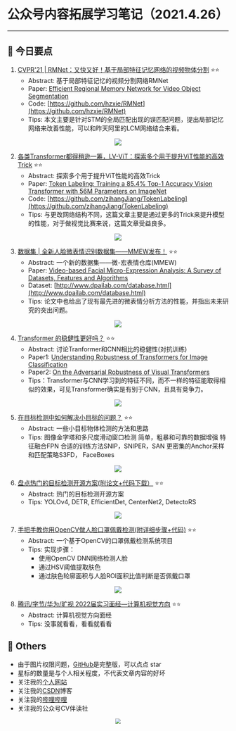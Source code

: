 # 公众号内容拓展学习笔记（2021.4.26）

------



## :paperclip:  今日要点

1. [CVPR'21 | RMNet：又快又好！基于局部特征记忆网络的视频物体分割](https://mp.weixin.qq.com/s/w17mzD5KE-TnFJNIJ-3xXA)         :star::star:
   - Abstract: 基于局部特征记忆的视频分割网络RMNet
   - Paper: [Efficient Regional Memory Network for Video Object Segmentation](hhttps://arxiv.org/pdf/2103.12934.pdf)
   - Code: [https://github.com/hzxie/RMNet](https://github.com/hzxie/RMNet)
   - Tips: 本文主要是针对STM的全局匹配出现的误匹配问题，提出局部记忆网络来改善性能，可以和昨天阿里的LCM网络结合来看。

<div align=center><img src="https://mmbiz.qpic.cn/mmbiz_png/ibaXaPIy7jV17m7Dic4fkibia8HzoIEXtdLjHjfJNQwiblu1pbeOrPNpfuZADQxiaSbhHFP5OUdIaXvL6x696rKct1zg/640?wx_fmt=png&tp=webp&wxfrom=5&wx_lazy=1&wx_co=1" style='zoom:100%'>
</div>

2. [各类Transformer都得稍逊一筹，LV-ViT：探索多个用于提升ViT性能的高效Trick](https://mp.weixin.qq.com/s/iWT7Udg5ohu_n9TKQGlJ2g)       :star::star:
   - Abstract: 探索多个用于提升ViT性能的高效Trick
   - Paper: [Token Labeling: Training a 85.4% Top-1 Accuracy Vision Transformer with 56M Parameters on ImageNet](https://arxiv.org/abs/2104.10858)
   - Code: [https://github.com/zihangJiang/TokenLabeling](https://github.com/zihangJiang/TokenLabeling)
   - Tips: 与更改网络结构不同，这篇文章主要是通过更多的Trick来提升模型的性能，对于做视觉比赛来说，这篇文章受益良多。

<div align=center><img src="https://mmbiz.qpic.cn/sz_mmbiz_jpg/gYUsOT36vfp9M4apDF6uJPKMkWfWIwbe7dTBSZomBlCUmnfqSSf0rsmdcwSh8CX7rOicaxETBl0GOWD3lu7LV9g/640?wx_fmt=jpeg&tp=webp&wxfrom=5&wx_lazy=1&wx_co=1" style='zoom:100%'>
</div>


3. [数据集 | 全新人脸微表情识别数据集——MMEW发布！](https://mp.weixin.qq.com/s/LPb7S0p1Z8KBdezOxVX4Qw)       :star::star:
   - Abstract: 一个新的数据集——微-宏表情仓库(MMEW)
   - Paper: [Video-based Facial Micro-Expression Analysis: A Survey of Datasets, Features and Algorithms](https://ieeexplore.ieee.org/document/9382112)
   - Dataset: [http://www.dpailab.com/database.html](http://www.dpailab.com/database.html)
   - Tips: 论文中也给出了现有最先进的微表情分析方法的性能，并指出未来研究的突出问题。
<div align=center><img src="https://mmbiz.qpic.cn/mmbiz_png/uqJ8pmTvGgxZM5ugsxjmvTvfbr6foUZyxV4nI7oiaTNWLAa06BfbSOMa3AwHZaojHzKPb10zFggvpSlZlIicbIUg/640?wx_fmt=png&tp=webp&wxfrom=5&wx_lazy=1&wx_co=1" style='zoom:100%'>
</div>

4. [Transformer 的稳健性更好吗？](https://mp.weixin.qq.com/s/Iu3hKvXaUkchDI_ECxcf3Q)       :star::star:
   - Abstract: 讨论Tranformer和CNN相比的稳健性(对抗训练)
   - Paper1: [Understanding Robustness of Transformers for Image Classification](https://arxiv.org/abs/2103.14586)
   - Paper2: [On the Adversarial Robustness of Visual Transformers](https://arxiv.org/abs/2103.15670)
   - Tips：Transformer与CNN学习到的特征不同，而不一样的特征能取得相似的效果，可见Transformer确实是有别于CNN，且具有竞争力。

<div align=center><img src="https://mmbiz.qpic.cn/mmbiz_jpg/nJZZib3qIQW43L6eGuic21TMn5RiaXgk5aUEf2BUh2oib4ZsrjQDTj1JGUlvaDRDnPv0yejFzrwr4FJmSjWzmo2sUg/640?wx_fmt=jpeg&tp=webp&wxfrom=5&wx_lazy=1&wx_co=1" style='zoom:100%'>
</div>

5. [在目标检测中如何解决小目标的问题？](https://mp.weixin.qq.com/s/ZllNiZsGoNdpP0ez7238hQ)       :star::star:
   - Abstract: 一些小目标物体检测的方法和思路
   - Tips: 图像金字塔和多尺度滑动窗口检测  简单，粗暴和可靠的数据增强  特征融合FPN  合适的训练方法SNIP，SNIPER，SAN  更密集的Anchor采样和匹配策略S3FD， FaceBoxes

<div align=center><img src="https://mmbiz.qpic.cn/mmbiz_png/KYSDTmOVZvrriadxibZDN0aNGhSaG6KB7GwbOM9T38XLVjk74iclJPOBA1nod2UUu9ktVkI4G41e7PcAke7WwXC7Q/640?wx_fmt=png&tp=webp&wxfrom=5&wx_lazy=1&wx_co=1" style='zoom:100%'>
</div>


6. [盘点热门的目标检测开源方案(附论文+代码下载）](https://mp.weixin.qq.com/s/2t_y94u-lGgXjMYff0La1Q)       :star::star:
   - Abstract: 热门的目标检测开源方案
   - Tips: YOLOv4, DETR, EfficientDet, CenterNet2, DetectoRS

<div align=center><img src="https://mmbiz.qpic.cn/mmbiz_png/SjQAYGc0mKFIgicbff4ia58fET6ncjWichicgBMDibFWgTspv7QPjKJqWsRwWPgAsNQibZZCLVMRotzackV0wDssnLOA/640?wx_fmt=png&tp=webp&wxfrom=5&wx_lazy=1&wx_co=1" style='zoom:100%'>
</div>


7. [手把手教你用OpenCV做人脸口罩佩戴检测(附详细步骤+代码)](https://mp.weixin.qq.com/s/2t_UwsM4-qEF4rWSq1mAlw)       :star::star:
   - Abstract: 一个基于OpenCV的口罩佩戴检测系统项目
   - Tips: 实现步骤：
     - 使用OpenCV DNN网络检测人脸
     - 通过HSV阈值提取肤色
     - 通过肤色轮廓面积与人脸ROI面积比值判断是否佩戴口罩

<div align=center><img src="https://mmbiz.qpic.cn/mmbiz_png/rDAib0gF5OjbvlpjIM9WibpD5L4WpNRAnlH9DefHvxrxt3ZqSDDRCBOIu9ZZibichUJxhicea8sj3m1qItibxlg5afiag/640?wx_fmt=png&tp=webp&wxfrom=5&wx_lazy=1&wx_co=1" style='zoom:100%'>
</div>


8. [腾讯/字节/华为/旷视 2022届实习面经—计算机视觉方向](https://mp.weixin.qq.com/s/NAzCSIl7XKGgl4jxB8NpAA)       :star::star:
   - Abstract: 计算机视觉方向面经
   - Tips: 没事就看看，看看就看看

## :paperclip:  Others

- 由于图片权限问题，[GitHub](https://github.com/xiaoxuebajie/dairly_learning)是完整版，可以点点 star
- 星标的数量是与个人相关程度，不代表文章内容的好坏
- 关注我的[个人网站](http://www.cvbds.cn/)
- 关注我的[CSDN](https://blog.csdn.net/xiaoxuebajie)博客
- 关注我的[哔哩哔哩](https://space.bilibili.com/424394389)
- 关注我的公众号CV伴读社

<div align=center><img src="https://img-blog.csdnimg.cn/202005031406335.jpg" style='zoom:80%'>
</div>